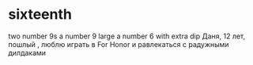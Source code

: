 # sixteenth
two number 9s a number 9 large a number 6 with extra dip
Даня, 12 лет, пошлый , люблю играть в For Honor и равлекаться с радужными дилдаками
